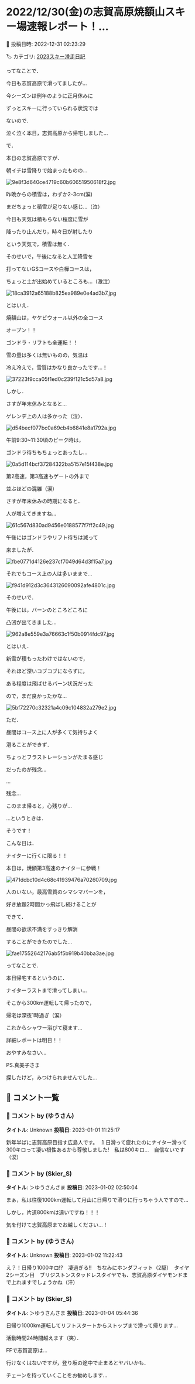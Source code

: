 # 2022/12/30(金)の志賀高原焼額山スキー場速報レポート！…

📅 投稿日時: 2022-12-31 02:23:29

🏷️ カテゴリ: [2023スキー滑走日記](cd943df30cfcc3d0896469e2ff98720cd.md)

ってなことで．


今日も志賀高原で滑ってましたが…


今シーズンは例年のように正月休みに


ずっとスキーに行っていられる状況では


ないので．


泣く泣く本日，志賀高原から帰宅しました…





で．


本日の志賀高原ですが．


朝イチは雪降りで始まったものの…




![9e8f3d640ce4719c60b60651950618f2.jpg](images/9e8f3d640ce4719c60b60651950618f2.jpg)




昨晩からの積雪は，わずか2-3cm(涙)


まだちょっと積雪が足りない感じ…（泣）





今日も天気は積もらない程度に雪が


降ったり止んだり，時々日が射したり


という天気で，積雪は無く．


そのせいで，午後になると人工降雪を


打ってないGSコースや白樺コースは，


ちょっと土が出始めているところも…（激泣）




![18ca3912a65188b825ea989e0e4ad3b7.jpg](images/18ca3912a65188b825ea989e0e4ad3b7.jpg)







とはいえ．


焼額山は，ヤケビウォール以外の全コース


オープン！！


ゴンドラ・リフトも全運転！！


雪の量は多くは無いものの，気温は


冷え冷えで，雪質はかなり良かったです…！




![37223f9cca05f1ed0c239f121c5d57a8.jpg](images/37223f9cca05f1ed0c239f121c5d57a8.jpg)







しかし．


さすが年末休みとなると…


ゲレンデ上の人は多かった（泣）．




![d54becf077bc0a69cb4b6841e8a1792a.jpg](images/d54becf077bc0a69cb4b6841e8a1792a.jpg)







午前9:30~11:30頃のピーク時は，


ゴンドラ待ちもちょっとあったし…




![0a5d114bcf37284322ba5157e15f438e.jpg](images/0a5d114bcf37284322ba5157e15f438e.jpg)




第2高速，第3高速もゲートの外まで


並ぶほどの混雑（涙）


さすが年末休みの時期になると．


人が増えてきますね…




![61c567d830ad9456e0188577f7ff2c49.jpg](images/61c567d830ad9456e0188577f7ff2c49.jpg)







午後にはゴンドラやリフト待ちは減って


来ましたが．




![fbe0771d4126e237cf7049d64d3f15a7.jpg](images/fbe0771d4126e237cf7049d64d3f15a7.jpg)




それでもコース上の人は多いままで…




![f941d912d3c3643126090092afe4801c.jpg](images/f941d912d3c3643126090092afe4801c.jpg)




そのせいで．


午後には，バーンのところどころに


凸凹が出てきました…




![962a8e559e3a76663c1f50b0914fdc97.jpg](images/962a8e559e3a76663c1f50b0914fdc97.jpg)




とはいえ．


新雪が積もったわけではないので，


それほど深いコブコブにならずに，


ある程度は飛ばせるバーン状況だった


ので，まだ良かったかな…




![5bf72270c32321a4c09c104832a279e2.jpg](images/5bf72270c32321a4c09c104832a279e2.jpg)







ただ．


昼間はコース上に人が多くて気持ちよく


滑ることができず．


ちょっとフラストレーションがたまる感じ


だったのが残念…


…


残念…


このまま帰ると，心残りが…





…というときは．


そうです！


こんな日は．


ナイターに行くに限る！！


本日は，焼額第3高速のナイターに参戦！




![471dcbc10d4c68c41939476a70260709.jpg](images/471dcbc10d4c68c41939476a70260709.jpg)




人のいない，最高雪質のシマシマバーンを，


好き放題2時間かっ飛ばし続けることが


できて．


昼間の欲求不満をすっきり解消


することができたのでした…




![fae17552642176ab5f5b919b40bba3ae.jpg](images/fae17552642176ab5f5b919b40bba3ae.jpg)







ってなことで．


本日帰宅するというのに．


ナイターラストまで滑ってしまい…


そこから300km運転して帰ったので，


帰宅は深夜1時過ぎ（涙）


これからシャワー浴びて寝ます…


詳細レポートは明日！！





おやすみなさい…





PS.真美子さま


探したけど，みつけられませんでした…

## 💬 コメント一覧

### 💬 コメント by (ゆうさん)
**タイトル**: Unknown
**投稿日**: 2023-01-01 11:25:17

新年半ばに志賀高原目指す広島人です。　１日滑って疲れたのにナイター滑って300キロって凄い根性あるから尊敬しました!　私は800キロ…　自信ないです（涙）

### 💬 コメント by (Skier_S)
**タイトル**: ＞ゆうさんさま
**投稿日**: 2023-01-02 02:50:04

まぁ，私は往復1000km運転して月山に日帰りで滑りに行っちゃう人ですので…

しかし，片道800kmは遠いですね！！！

気を付けて志賀高原までお越しください…！

### 💬 コメント by (ゆうさん)
**タイトル**: Unknown
**投稿日**: 2023-01-02 11:22:43

え？！日帰り1000キロ!?　凄過ぎる!!　ちなみにホンダフィット（2駆）　タイヤ2シーズン目　ブリジストンスタッドレスタイヤでも、志賀高原ダイヤモンドまで上れますでしょうかね（汗）

### 💬 コメント by (Skier_S)
**タイトル**: ＞ゆうさんさま
**投稿日**: 2023-01-04 05:44:36

日帰り1000km運転してリフトスタートからストップまで滑って帰ります…

活動時間24時間越えます（笑）．

FFで志賀高原は…

行けなくはないですが，登り坂の途中で止まるとヤバいかも．

チェーンを持っていくことをお勧めします…

